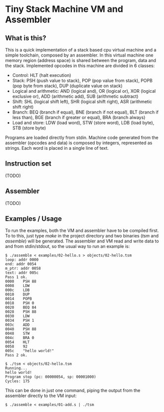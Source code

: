 # Tiny Stack Machine VM and Assembler

## What is this?

This is a quick implementation of a stack based cpu virtual machine and a simple toolchain, composed by an assembler. In this virtual machine one memory region (address space) is shared between the program, data and the stack. Implemented opcodes in this machine are divided in 6 classes:

- Control: HLT (halt execution)
- Stack: PSH (push value to stack), POP (pop value from stack), POPB (pop byte from stack), DUP (duplicate value on stack)
- Logical and arithmetic: AND (logical and), OR (logical or), XOR (logical exclusive or), ADD (arithmetic add), SUB (arithmetic subtract)
- Shift: SHL (logical shift left), SHR (logical shift right), ASR (arithmetic shift right)
- Branch: BEQ (branch if equal), BNE (branch if not equal), BLT (branch if less than), BGE (branch if greater or equal), BRA (branch always)
- Load and store: LDW (load word), STW (store word), LDB (load byte), STB (store byte)

Programs are loaded directly from stdin. Machine code generated from the assembler (opcodes and data) is composed by integers, represented as strings. Each word is placed in a single line of text.

## Instruction set

(TODO)

## Assembler

(TODO)

## Examples / Usage

To run the examples, both the VM and assembler have to be compiled first. To to this, just type *make* in the project directory and two binaries (*tsm* and *assemble*) will be generated. The assembler and VM read and write data to and from stdin/stdout, so the usual way to run an example is:

```
$ ./assemble < examples/02-hello.s > objects/02-hello.tsm
loop: addr 0000
end: addr 0054
m_ptr: addr 0058
text: addr 005c
Pass 1 ok.
0000	PSH 88
0008	LDW
000c	LDB
0010	DUP
0014	POPB
0018	PSH 0
0020	BEQ 84
0028	PSH 88
0030	LDW
0034	PSH 1
003c	ADD
0040	PSH 88
0048	STW
004c	BRA 0
0054	HLT
0058	92
005c	"hello world!"
Pass 2 ok.

$ ./tsm < objects/02-hello.tsm 
Running...
hello world!
Program stop (pc: 00000054, sp: 00001000)
Cycles: 175
```

This can be done in just one command, piping the output from the assembler directly to the VM input:

```
$ ./assemble < examples/01-add.s | ./tsm
```
